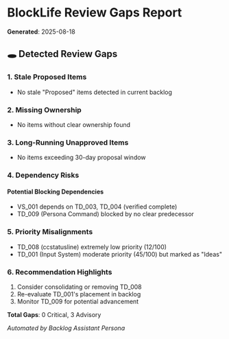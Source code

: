 # BlockLife Review Gaps Report
**Generated**: 2025-08-18

## 🕳️ Detected Review Gaps

### 1. Stale Proposed Items
- No stale "Proposed" items detected in current backlog

### 2. Missing Ownership
- No items without clear ownership found

### 3. Long-Running Unapproved Items
- No items exceeding 30-day proposal window

### 4. Dependency Risks
#### Potential Blocking Dependencies
- VS_001 depends on TD_003, TD_004 (verified complete)
- TD_009 (Persona Command) blocked by no clear predecessor

### 5. Priority Misalignments
- TD_008 (ccstatusline) extremely low priority (12/100)
- TD_001 (Input System) moderate priority (45/100) but marked as "Ideas"

### 6. Recommendation Highlights
1. Consider consolidating or removing TD_008
2. Re-evaluate TD_001's placement in backlog
3. Monitor TD_009 for potential advancement

**Total Gaps**: 0 Critical, 3 Advisory

*Automated by Backlog Assistant Persona*